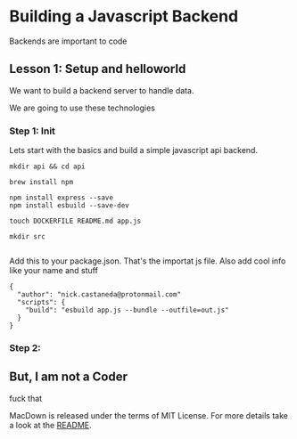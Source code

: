 # Building a Javascript Backend 

Backends are important to code

## Lesson 1: Setup and helloworld

We want to build a backend server to handle data.

We are going to use these technologies

### Step 1: Init

Lets start with the basics and build a simple javascript api backend.

```
mkdir api && cd api

brew install npm

npm install express --save
npm install esbuild --save-dev

touch DOCKERFILE README.md app.js

mkdir src


```
Add this to your package.json.  That's the importat js file.  Also add cool info like your name and stuff

```
{
  "author": "nick.castaneda@protonmail.com"
  "scripts": {
    "build": "esbuild app.js --bundle --outfile=out.js"
  }
}
```

### Step 2: 





## But, I am not a Coder
fuck that


MacDown is released under the terms of MIT License. For more details take a look at the [README](https://github.com/MacDownApp/macdown/blob/master/README.md).

